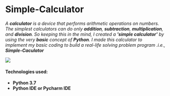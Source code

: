 # Simple-Calculator

*A __calculator__ is a device that performs arithmetic operations on numbers. The simplest calculators can do only __addition__, __subtraction__, __multiplication__, and __division__.
So keeping this in the mind, I created a __'simple calculator'__ by using the very __basic__ concept of __Python__. I made this calculator to implement my basic coding to build a real-life solving problem program .i.e., __Simple-Caculator__*


![](https://i.pinimg.com/originals/db/fd/46/dbfd464f7008c9031c6b0b2989edef00.gif)


#### Technologies used:

* __Python 3.7__
* __Python IDE or Pycharm IDE__


